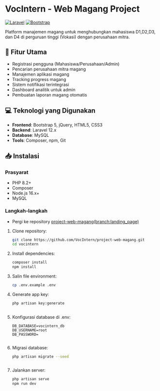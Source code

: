 # VocIntern - Web Magang Project

[![Laravel](https://img.shields.io/badge/Laravel-FF2D20?style=for-the-badge&logo=laravel&logoColor=white)](https://laravel.com)
[![Bootstrap](https://img.shields.io/badge/Bootstrap-563D7C?style=for-the-badge&logo=bootstrap&logoColor=white)](https://getbootstrap.com)

Platform manajemen magang untuk menghubungkan mahasiswa D1,D2,D3, dan D4 di perguruan tinggi (Vokasi) dengan perusahaan mitra.

## 🚀 Fitur Utama
- Registrasi pengguna (Mahasiswa/Perusahaan/Admin)
- Pencarian perusahaan mitra magang
- Manajemen aplikasi magang
- Tracking progress magang
- Sistem notifikasi terintegrasi
- Dashboard analitik untuk admin
- Pembuatan laporan magang otomatis

## 💻 Teknologi yang Digunakan
- **Frontend**: Bootstrap 5, jQuery, HTML5, CSS3
- **Backend**: Laravel 12.x
- **Database**: MySQL
- **Tools**: Composer, npm, Git

## 📥 Instalasi

### Prasyarat
- PHP 8.2+
- Composer
- Node.js 16.x+
- MySQL

### Langkah-langkah
* Pergi ke repository [project-web-magang(branch:landing_page)](https://github.com/VocIntern/project-web-magang/tree/landingpage)

1. Clone repository:
   ```bash
   git clone https://github.com/VocIntern/project-web-magang.git
   cd vocintern
   
2. Install dependencies:
    ```bash
    composer install
    npm install
3. Salin file environment:
    ```bash
    cp .env.example .env
4. Generate app key:
   ```bash
   php artisan key:generate
  
5. Konfigurasi database di .env:
   ```env
   DB_DATABASE=vocintern_db
   DB_USERNAME=root
   DB_PASSWORD=
  
6. Migrasi database:
   ```bash
   php artisan migrate --seed
  
7. Jalankan server:
   ```bash
   php artisan serve
   npm run dev
